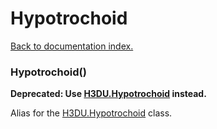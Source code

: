 # Hypotrochoid

[Back to documentation index.](index.md)

 <a name='Hypotrochoid'></a>
### Hypotrochoid()

<b>Deprecated: Use <a href="H3DU.Hypotrochoid.md">H3DU.Hypotrochoid</a> instead.</b>

Alias for the <a href="H3DU.Hypotrochoid.md">H3DU.Hypotrochoid</a> class.
